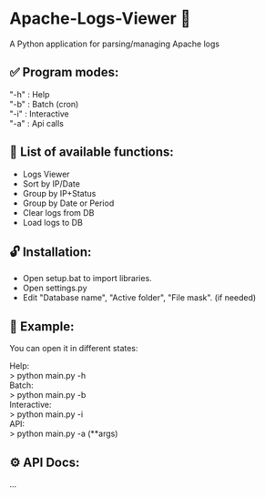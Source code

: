# Apache-Logs-Viewer 🔎
A Python application for parsing/managing Apache logs

## ✅ Program modes:
"-h" : Help
</br>
"-b" : Batch (cron)
</br>
"-i"  : Interactive
</br>
"-a" : Api calls
   
## 💬 List of available functions:
- Logs Viewer
- Sort by IP/Date
- Group by IP+Status
- Group by Date or Period
- Clear logs from DB
- Load logs to DB

## 🔓 Installation:
- Open setup.bat to import libraries.
- Open settings.py
- Edit "Database name", "Active folder", "File mask". (if needed)

## 📝 Example: 
<p>You can open it in different states:</p>
Help:
</br>
> python main.py -h
</br>
Batch:
</br>
> python main.py -b
</br>
Interactive:
</br>
> python main.py -i
</br>
API:
</br>
> python main.py -a (**args)

## ⚙️ API Docs:
...
